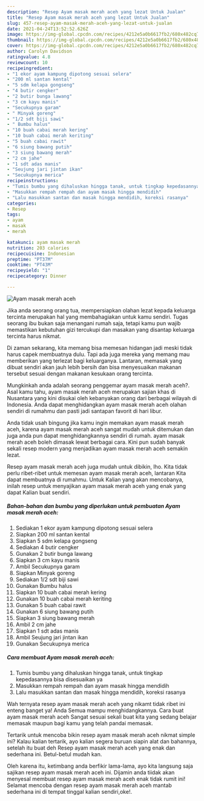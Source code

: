 ```yaml
---
description: "Resep Ayam masak merah aceh yang lezat Untuk Jualan"
title: "Resep Ayam masak merah aceh yang lezat Untuk Jualan"
slug: 457-resep-ayam-masak-merah-aceh-yang-lezat-untuk-jualan
date: 2021-04-24T13:52:52.626Z
image: https://img-global.cpcdn.com/recipes/4212e5a0b6617fb2/680x482cq70/ayam-masak-merah-aceh-foto-resep-utama.jpg
thumbnail: https://img-global.cpcdn.com/recipes/4212e5a0b6617fb2/680x482cq70/ayam-masak-merah-aceh-foto-resep-utama.jpg
cover: https://img-global.cpcdn.com/recipes/4212e5a0b6617fb2/680x482cq70/ayam-masak-merah-aceh-foto-resep-utama.jpg
author: Carolyn Davidson
ratingvalue: 4.8
reviewcount: 10
recipeingredient:
- "1 ekor ayam kampung dipotong sesuai selera"
- "200 ml santan kental"
- "5 sdm kelapa gongseng"
- "4 butir cengker"
- "2 butir bunga lawang"
- "3 cm kayu manis"
- "Secukupnya garam"
- " Minyak goreng"
- "1/2 sdt biji sawi"
- " Bumbu halus"
- "10 buah cabai merah kering"
- "10 buah cabai merah keriting"
- "5 buah cabai rawit"
- "6 siung bawang putih"
- "3 siung bawang merah"
- "2 cm jahe"
- "1 sdt adas manis"
- "Seujung jari jintan ikan"
- "Secukupnya merica"
recipeinstructions:
- "Tumis bumbu yang dihaluskan hingga tanak, untuk tingkap kepedasannya bisa disesuaikan ya"
- "Masukkan rempah rempah dan ayam masak hingga mendidih"
- "Lalu masukkan santan dan masak hingga mendidih, koreksi rasanya"
categories:
- Resep
tags:
- ayam
- masak
- merah

katakunci: ayam masak merah 
nutrition: 203 calories
recipecuisine: Indonesian
preptime: "PT37M"
cooktime: "PT43M"
recipeyield: "1"
recipecategory: Dinner

---
```



![Ayam masak merah aceh](https://img-global.cpcdn.com/recipes/4212e5a0b6617fb2/680x482cq70/ayam-masak-merah-aceh-foto-resep-utama.jpg)

Jika anda seorang orang tua, mempersiapkan olahan lezat kepada keluarga tercinta merupakan hal yang membahagiakan untuk kamu sendiri. Tugas seorang ibu bukan saja menangani rumah saja, tetapi kamu pun wajib memastikan kebutuhan gizi tercukupi dan masakan yang disantap keluarga tercinta harus nikmat.

Di zaman  sekarang, kita memang bisa memesan hidangan jadi meski tidak harus capek membuatnya dulu. Tapi ada juga mereka yang memang mau memberikan yang terlezat bagi keluarganya. Lantaran, memasak yang dibuat sendiri akan jauh lebih bersih dan bisa menyesuaikan makanan tersebut sesuai dengan makanan kesukaan orang tercinta. 



Mungkinkah anda adalah seorang penggemar ayam masak merah aceh?. Asal kamu tahu, ayam masak merah aceh merupakan sajian khas di Nusantara yang kini disukai oleh kebanyakan orang dari berbagai wilayah di Indonesia. Anda dapat menghidangkan ayam masak merah aceh olahan sendiri di rumahmu dan pasti jadi santapan favorit di hari libur.

Anda tidak usah bingung jika kamu ingin memakan ayam masak merah aceh, karena ayam masak merah aceh sangat mudah untuk ditemukan dan juga anda pun dapat menghidangkannya sendiri di rumah. ayam masak merah aceh boleh dimasak lewat berbagai cara. Kini pun sudah banyak sekali resep modern yang menjadikan ayam masak merah aceh semakin lezat.

Resep ayam masak merah aceh juga mudah untuk dibikin, lho. Kita tidak perlu ribet-ribet untuk memesan ayam masak merah aceh, lantaran Kita dapat membuatnya di rumahmu. Untuk Kalian yang akan mencobanya, inilah resep untuk menyajikan ayam masak merah aceh yang enak yang dapat Kalian buat sendiri.

<!--inarticleads1-->

##### Bahan-bahan dan bumbu yang diperlukan untuk pembuatan Ayam masak merah aceh:

1. Sediakan 1 ekor ayam kampung dipotong sesuai selera
1. Siapkan 200 ml santan kental
1. Siapkan 5 sdm kelapa gongseng
1. Sediakan 4 butir cengker
1. Gunakan 2 butir bunga lawang
1. Siapkan 3 cm kayu manis
1. Ambil Secukupnya garam
1. Siapkan  Minyak goreng
1. Sediakan 1/2 sdt biji sawi
1. Gunakan  Bumbu halus
1. Siapkan 10 buah cabai merah kering
1. Gunakan 10 buah cabai merah keriting
1. Gunakan 5 buah cabai rawit
1. Gunakan 6 siung bawang putih
1. Siapkan 3 siung bawang merah
1. Ambil 2 cm jahe
1. Siapkan 1 sdt adas manis
1. Ambil Seujung jari jintan ikan
1. Gunakan Secukupnya merica




<!--inarticleads2-->

##### Cara membuat Ayam masak merah aceh:

1. Tumis bumbu yang dihaluskan hingga tanak, untuk tingkap kepedasannya bisa disesuaikan ya
1. Masukkan rempah rempah dan ayam masak hingga mendidih
1. Lalu masukkan santan dan masak hingga mendidih, koreksi rasanya




Wah ternyata resep ayam masak merah aceh yang nikamt tidak ribet ini enteng banget ya! Anda Semua mampu menghidangkannya. Cara buat ayam masak merah aceh Sangat sesuai sekali buat kita yang sedang belajar memasak maupun bagi kamu yang telah pandai memasak.

Tertarik untuk mencoba bikin resep ayam masak merah aceh nikmat simple ini? Kalau kalian tertarik, ayo kalian segera buruan siapin alat dan bahannya, setelah itu buat deh Resep ayam masak merah aceh yang enak dan sederhana ini. Betul-betul mudah kan. 

Oleh karena itu, ketimbang anda berfikir lama-lama, ayo kita langsung saja sajikan resep ayam masak merah aceh ini. Dijamin anda tiidak akan menyesal membuat resep ayam masak merah aceh enak tidak rumit ini! Selamat mencoba dengan resep ayam masak merah aceh mantab sederhana ini di tempat tinggal kalian sendiri,oke!.

